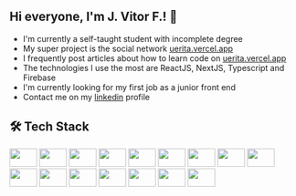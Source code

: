## Hi everyone, I'm J. Vitor F.! 👋

- I'm currently a self-taught student with incomplete degree
- My super project is the social network [uerita.vercel.app](https://uerita.vercel.app/)
- I frequently post articles about how to learn code on [uerita.vercel.app](https://uerita.vercel.app/)
- The technologies I use the most are ReactJS, NextJS, Typescript and Firebase
- I'm currently looking for my first job as a junior front end
- Contact me on my [linkedin](https://linkedin.com/in/joaovitorcode) profile

## 🛠  Tech Stack

<i class="devicon-javascript-plain colored"></i>
<img width="48px" height="32px" src="https://cdn.jsdelivr.net/gh/devicons/devicon/icons/html5/html5-original.svg" />
<img width="48px" height="32px" src="https://cdn.jsdelivr.net/gh/devicons/devicon/icons/css3/css3-original.svg" />
<img width="48px" height="32px" src="https://cdn.jsdelivr.net/gh/devicons/devicon/icons/javascript/javascript-original.svg" />
<img width="48px" height="32px" src="https://cdn.jsdelivr.net/gh/devicons/devicon/icons/git/git-original.svg" />
<img width="48px" height="32px" src="https://cdn.jsdelivr.net/gh/devicons/devicon/icons/github/github-original.svg" />
<img width="48px" height="32px" src="https://cdn.jsdelivr.net/gh/devicons/devicon/icons/markdown/markdown-original.svg" />
<img width="48px" height="32px" src="https://cdn.jsdelivr.net/gh/devicons/devicon/icons/vscode/vscode-original.svg" />
<img width="48px" height="32px" src="https://cdn.jsdelivr.net/gh/devicons/devicon/icons/npm/npm-original-wordmark.svg" />
<img width="48px" height="32px" src="https://cdn.jsdelivr.net/gh/devicons/devicon/icons/yarn/yarn-original.svg" />
<img width="48px" height="32px" src="https://cdn.jsdelivr.net/gh/devicons/devicon/icons/sass/sass-original.svg" />
<img width="48px" height="32px" src="https://cdn.jsdelivr.net/gh/devicons/devicon/icons/eslint/eslint-original.svg" />
<img width="48px" height="32px" src="https://cdn.jsdelivr.net/gh/devicons/devicon/icons/react/react-original.svg" />
<img width="48px" height="32px" src="https://cdn.jsdelivr.net/gh/devicons/devicon/icons/tailwindcss/tailwindcss-plain.svg" />
<img width="48px" height="32px" src="https://cdn.jsdelivr.net/gh/devicons/devicon/icons/typescript/typescript-original.svg" />
<img width="48px" height="32px" src="https://cdn.jsdelivr.net/gh/devicons/devicon/icons/nextjs/nextjs-original.svg" />
<img width="48px" height="32px" src="https://cdn.jsdelivr.net/gh/devicons/devicon/icons/firebase/firebase-plain.svg" />
